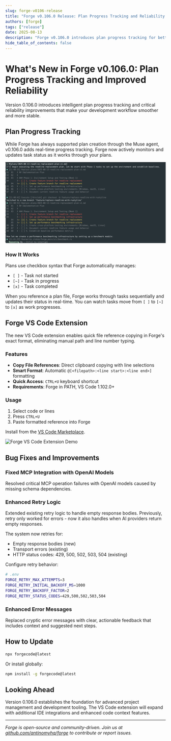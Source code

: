 ```yaml
---
slug: forge-v0106-release
title: "Forge v0.106.0 Release: Plan Progress Tracking and Reliability Improvements"
authors: [forge]
tags: ["release"]
date: 2025-08-13
description: "Forge v0.106.0 introduces plan progress tracking for better task management and reliability improvements to enhance your development workflow."
hide_table_of_contents: false
---
```


# What's New in Forge v0.106.0: Plan Progress Tracking and Improved Reliability

Version 0.106.0 introduces intelligent plan progress tracking and critical reliability improvements that make your development workflow smoother and more stable.

<!-- truncate -->

## Plan Progress Tracking

While Forge has always supported plan creation through the Muse agent, v0.106.0 adds real-time progress tracking. Forge now actively monitors and updates task status as it works through your plans.

![Progress Tracking in Forgecode](../static/blog/task-list.png)

### How It Works

Plans use checkbox syntax that Forge automatically manages:

- `[ ]` - Task not started
- `[~]` - Task in progress
- `[x]` - Task completed

When you reference a plan file, Forge works through tasks sequentially and updates their status in real-time. You can watch tasks move from `[ ]` to `[~]` to `[x]` as work progresses.

## Forge VS Code Extension

The new VS Code extension enables quick file reference copying in Forge's exact format, eliminating manual path and line number typing.

### Features

- **Copy File References**: Direct clipboard copying with line selections
- **Smart Format**: Automatic `@[<filepath>:<line start>:<line end>]` formatting
- **Quick Access**: `CTRL+U` keyboard shortcut
- **Requirements**: Forge in PATH, VS Code 1.102.0+

### Usage

1. Select code or lines
2. Press `CTRL+U`
3. Paste formatted reference into Forge

Install from the [VS Code Marketplace](https://marketplace.visualstudio.com/items?itemName=ForgeCode.forge-vscode).

![Forge VS Code Extension Demo](../static/blog/demo_vscode.gif)

## Bug Fixes and Improvements

### Fixed MCP Integration with OpenAI Models

Resolved critical MCP operation failures with OpenAI models caused by missing schema dependencies.

### Enhanced Retry Logic

Extended existing retry logic to handle empty response bodies. Previously, retry only worked for errors - now it also handles when AI providers return empty responses.

The system now retries for:

- Empty response bodies (new)
- Transport errors (existing)
- HTTP status codes: 429, 500, 502, 503, 504 (existing)

Configure retry behavior:

```bash
# .env
FORGE_RETRY_MAX_ATTEMPTS=3
FORGE_RETRY_INITIAL_BACKOFF_MS=1000
FORGE_RETRY_BACKOFF_FACTOR=2
FORGE_RETRY_STATUS_CODES=429,500,502,503,504
```

### Enhanced Error Messages

Replaced cryptic error messages with clear, actionable feedback that includes context and suggested next steps.

## How to Update

```bash
npx forgecode@latest
```

Or install globally:

```bash
npm install -g forgecode@latest
```

## Looking Ahead

Version 0.106.0 establishes the foundation for advanced project management and development tooling. The VS Code extension will expand with additional IDE integrations and enhanced code context features.

---

_Forge is open-source and community-driven. Join us at [github.com/antinomyhq/forge](https://github.com/antinomyhq/forge) to contribute or report issues._
